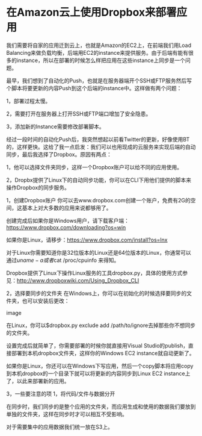 在Amazon云上使用Dropbox来部署应用
======

我们需要将自家的应用迁到云上，也就是Amazon的EC2上，在前端我们用Load Balancing来做负载均衡，后端用EC2的instance来提供服务。由于后端有能有很多的instance，所以在部署的时候怎么样把应用在这些instance上同步是一个问题。

最早，我们想到了自动化的Push，也就是在服务器端开个SSH或FTP服务然后写个脚本将要更新的内容Push到这个后端的instance中。这样做有两个问题：

1，部署过程太慢。

2，需要打开在服务器上打开SSH或FTP端口增加了安全隐患。

3，添加新的Instance需要修改部署脚本。

经过一段时间的自动化Push后，我突然想起以前看Twitter的更新，好像使用BT的，这样更快。这给了我一点启发：我们可以也用现成的云服务来实现后端的自动同步，最后我选择了Dropbox。原因有两点：

1，他可以选择文件夹同步，这样一个Dropbox账户可以给不同的应用使用。

2，Dropbx提供了Linux下的自动同步功能，你可以在CLI下用他们提供的脚本来操作Dropbox的同步服务。

1，创建Dropbox账户
你可以去www.dropbox.com创建一个账户，免费有2G的空间，这基本上对大多数的应用来说都够用了。

创建完成后如果你是Windows用户，请下载客户端：https://www.dropbox.com/downloading?os=win

如果你是Linux，请移步：https://www.dropbox.com/install?os=lnx

对于Linux你需要知道你是32位版本的Linux还是64位版本的Linux，你通常可以通过$uname -a或者$cat /proc/cpuinfo 来得知。

Dropbox提供了Linux下操作Linux服务的工具dropbox.py，具体的使用方式参见：http://www.dropboxwiki.com/Using_Dropbox_CLI

 

2，选择要同步的文件夹
在Windows上，你可以在初始化的时候选择要同步的文件夹，也可以安装后更改：

image

在Linux，你可以$dropbox.py exclude add /path/to/ignore去掉那些你不想同步的文件夹。

设置完成后就简单了，你需要部署的时候你就直接用Visual Studio的publish，直接部署到本机dropbox文件夹，这样你的Windows EC2 instance就自动更新了。

如果你是Linux，你还可以在Windows下写应用，然后一个copy脚本将应用copy到本机dropbox的一个目录下就可以将更新的内容同步到Linux EC2 instance上了，以此来部署新的应用。

3，一些要注意的项
1，将代码/文件与数据分开

在同步时，我们同步的是整个应用的文件夹，而应用生成和使用的数据我们要放到单独的文件夹，这样在同步时才可以相互不受影响。

对于需要集中的应用数据我们统一放在S3上。
